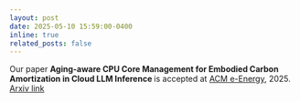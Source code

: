 ```yaml
---
layout: post
date: 2025-05-10 15:59:00-0400
inline: true
related_posts: false
---
```


Our paper  <strong> Aging-aware CPU Core Management for Embodied Carbon
Amortization in Cloud LLM Inference </strong> is accepted at [ACM e-Energy](https://energy.acm.org/conferences/eenergy/2025/), 2025.  [Arxiv link](https://arxiv.org/pdf/2501.15829)



